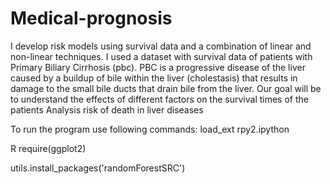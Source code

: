 # Medical-prognosis
I develop risk models using survival data and a combination of linear and non-linear techniques. I used a dataset with survival data of patients with Primary Biliary Cirrhosis (pbc). PBC is a progressive disease of the liver caused by a buildup of bile within the liver (cholestasis) that results in damage to the small bile ducts that drain bile from the liver. Our goal will be to understand the effects of different factors on the survival times of the patients
Analysis risk of death in liver diseases



To run the program use following commands:
load_ext rpy2.ipython

R require(ggplot2)

utils.install_packages('randomForestSRC')

